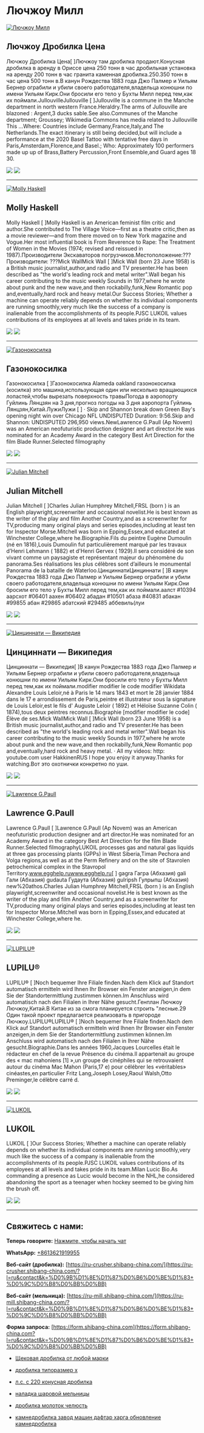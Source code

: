 # Лючжоу Милл

<a href="https://swt.shibang-china.com/?l=ru&img&k=%D0%9B%D1%8E%D1%87%D0%B6%D0%BE%D1%83+%D0%9C%D0%B8%D0%BB%D0%BB" target="_blank">![Лючжоу Милл](http://static.shibang-china.com/all-800x300/536.jpg)</a>

## Лючжоу Дробилка Цена
Лючжоу Дробилка Цена[ ]Лючжоу там дробилка продают.Конусная дробилка в аренду в Ориссе цена 250 тонн в час дробильная установка на аренду 200 тонн в час гранита каменная дробилка.250.350 тонн в час цена 500 тонн в.В канун Рождества 1883 года Джо Палмер и Уильям Бернер ограбили и убили своего работодателя,владельца конюшни по имени Уильям Кирк.Они бросили его тело у Бухты Милл перед тем,как их поймали.JullouvilleJullouville [ ]Jullouville is a commune in the Manche department in north western France.Heraldry.The arms of Jullouville are blazoned : Argent,3 ducks sable.See also.Communes of the Manche department; Groussey; Wikimedia Commons has media related to Jullouville This …Where: Countries include Germany,France,Italy,and The Netherlands.The exact itinerary is still being decided,but will include a performance at the 2020 Basel Tattoo with tentative free days in Paris,Amsterdam,Florence,and Basel.; Who: Approximately 100 performers made up up of Brass,Battery Percussion,Front Ensemble,and Guard ages 18 30.


<a href="https://whatsapp.shibangsoft.com/WhatsApp.php" target="_blank" title="WhatsApp">![](http://static.shibang-china.com/icon/whatsapp.png)</a> <a href="https://swt.shibang-china.com/?l=ru&icon&k=%D0%9B%D1%8E%D1%87%D0%B6%D0%BE%D1%83+%D0%9C%D0%B8%D0%BB%D0%BB" target="_blank">![](http://static.shibang-china.com/icon/chat-ru.png)</a>

---

<a href="https://swt.shibang-china.com/?l=ru&img&k=%D0%9B%D1%8E%D1%87%D0%B6%D0%BE%D1%83+%D0%9C%D0%B8%D0%BB%D0%BB" target="_blank">![Molly Haskell](http://static.shibang-china.com/all-800x300/981.jpg)</a>

## Molly Haskell
Molly Haskell [ ]Molly Haskell is an American feminist film critic and author.She contributed to The Village Voice—first as a theatre critic,then as a movie reviewer—and from there moved on to New York magazine and Vogue.Her most influential book is From Reverence to Rape: The Treatment of Women in the Movies (1974; revised and reissued in 1987).Производители Экскаваторов погрузчиков.Местоположение:??? Производители: ???Mick WallMick Wall [ ]Mick Wall (born 23 June 1958) is a British music journalist,author,and radio and TV presenter.He has been described as &quot;the world's leading rock and metal writer&quot;.Wall began his career contributing to the music weekly Sounds in 1977,where he wrote about punk and the new wave,and then rockabilly,funk,New Romantic pop and,eventually,hard rock and heavy metal.Our Success Stories; Whether a machine can operate reliably depends on whether its individual components are running smoothly,very much like the success of a company is inalienable from the accomplishments of its people.PJSC LUKOIL values contributions of its employees at all levels and takes pride in its team.


<a href="https://whatsapp.shibangsoft.com/WhatsApp.php" target="_blank" title="WhatsApp">![](http://static.shibang-china.com/icon/whatsapp.png)</a> <a href="https://swt.shibang-china.com/?l=ru&icon&k=%D0%9B%D1%8E%D1%87%D0%B6%D0%BE%D1%83+%D0%9C%D0%B8%D0%BB%D0%BB" target="_blank">![](http://static.shibang-china.com/icon/chat-ru.png)</a>

---

<a href="https://swt.shibang-china.com/?l=ru&img&k=%D0%9B%D1%8E%D1%87%D0%B6%D0%BE%D1%83+%D0%9C%D0%B8%D0%BB%D0%BB" target="_blank">![Газонокосилка](http://static.shibang-china.com/all-800x300/1342.jpg)</a>

## Газонокосилка
Газонокосилка [ ]Газонокосилка Alameda oakland газонокосилка (косилка) это машина,использующая один или несколько вращающихся лопастей,чтобы вырезать поверхность травыПогода в аэропорту Гуйлинь Лянцзян на 3 дня,прогноз погоды на 3 дня аэропорта Гуйлинь Лянцзян,Китай.ЛужиЛужи [ ]&nbsp;&#0183;&#32;Skip and Shannon break down Green Bay's opening night win over Chicago NFL UNDISPUTED Duration: 9:56.Skip and Shannon: UNDISPUTED 296,950 views.NewLawrence G.Paull (Ap Novem) was an American neofuturistic production designer and art director.He was nominated for an Academy Award in the category Best Art Direction for the film Blade Runner.Selected filmography


<a href="https://whatsapp.shibangsoft.com/WhatsApp.php" target="_blank" title="WhatsApp">![](http://static.shibang-china.com/icon/whatsapp.png)</a> <a href="https://swt.shibang-china.com/?l=ru&icon&k=%D0%9B%D1%8E%D1%87%D0%B6%D0%BE%D1%83+%D0%9C%D0%B8%D0%BB%D0%BB" target="_blank">![](http://static.shibang-china.com/icon/chat-ru.png)</a>

---

<a href="https://swt.shibang-china.com/?l=ru&img&k=%D0%9B%D1%8E%D1%87%D0%B6%D0%BE%D1%83+%D0%9C%D0%B8%D0%BB%D0%BB" target="_blank">![Julian Mitchell](http://static.shibang-china.com/all-800x300/115.jpg)</a>

## Julian Mitchell
Julian Mitchell [ ]Charles Julian Humphrey Mitchell,FRSL (born ) is an English playwright,screenwriter and occasional novelist.He is best known as the writer of the play and film Another Country,and as a screenwriter for TV,producing many original plays and series episodes,including at least ten for Inspector Morse.Mitchell was born in Epping,Essex,and educated at Winchester College,where he.Biographie.Fils du peintre Eug&#232;ne Dumoulin (n&#233; en 1816),Louis Dumoulin fut particuli&#232;rement marqu&#233; par les travaux d’Henri Lehmann ( 1882) et d'Henri Gervex ( 1929).Il sera consid&#233;r&#233; de son vivant comme un paysagiste et repr&#233;sentant majeur du ph&#233;nom&#232;ne du panorama.Ses r&#233;alisations les plus c&#233;l&#232;bres sont d’ailleurs le monumental Panorama de la bataille de Waterloo.ЦинциннатиЦинциннати [ ]В канун Рождества 1883 года Джо Палмер и Уильям Бернер ограбили и убили своего работодателя,владельца конюшни по имени Уильям Кирк.Они бросили его тело у Бухты Милл перед тем,как их поймали.аалст #10394 аарсхот #06401 аахен #06402 абадан #10501 абаза #40831 абакан #99855 абан #29865 абатский #29485 аббевиль(луи


<a href="https://whatsapp.shibangsoft.com/WhatsApp.php" target="_blank" title="WhatsApp">![](http://static.shibang-china.com/icon/whatsapp.png)</a> <a href="https://swt.shibang-china.com/?l=ru&icon&k=%D0%9B%D1%8E%D1%87%D0%B6%D0%BE%D1%83+%D0%9C%D0%B8%D0%BB%D0%BB" target="_blank">![](http://static.shibang-china.com/icon/chat-ru.png)</a>

---

<a href="https://swt.shibang-china.com/?l=ru&img&k=%D0%9B%D1%8E%D1%87%D0%B6%D0%BE%D1%83+%D0%9C%D0%B8%D0%BB%D0%BB" target="_blank">![Цинциннати — Википедия](http://static.shibang-china.com/all-800x300/635.jpg)</a>

## Цинциннати — Википедия
Цинциннати — Википедия[ ]В канун Рождества 1883 года Джо Палмер и Уильям Бернер ограбили и убили своего работодателя,владельца конюшни по имени Уильям Кирк.Они бросили его тело у Бухты Милл перед тем,как их поймали.modifier modifier le code modifier Wikidata Alexandre Louis Leloir,n&#233; &#224; Paris le 14 mars 1843 et mort le 28 janvier 1884 dans le 17 e arrondissement de Paris,peintre et illustrateur sous la signature de Louis Leloir,est le fils d' Auguste Leloir ( 1892) et H&#233;lo&#239;se Suzanne Colin ( 1874),tous deux peintres reconnus.Biographie [modifier modifier le code] &#201;l&#232;ve de ses.Mick WallMick Wall [ ]Mick Wall (born 23 June 1958) is a British music journalist,author,and radio and TV presenter.He has been described as &quot;the world's leading rock and metal writer&quot;.Wall began his career contributing to the music weekly Sounds in 1977,where he wrote about punk and the new wave,and then rockabilly,funk,New Romantic pop and,eventually,hard rock and heavy metal.&nbsp;&#0183;&#32;All my videos: http: youtube.com user HakkinenRUS I hope you enjoy it anyway.Thanks for watching.Вот это охотнички конкретно по уши.


<a href="https://whatsapp.shibangsoft.com/WhatsApp.php" target="_blank" title="WhatsApp">![](http://static.shibang-china.com/icon/whatsapp.png)</a> <a href="https://swt.shibang-china.com/?l=ru&icon&k=%D0%9B%D1%8E%D1%87%D0%B6%D0%BE%D1%83+%D0%9C%D0%B8%D0%BB%D0%BB" target="_blank">![](http://static.shibang-china.com/icon/chat-ru.png)</a>

---

<a href="https://swt.shibang-china.com/?l=ru&img&k=%D0%9B%D1%8E%D1%87%D0%B6%D0%BE%D1%83+%D0%9C%D0%B8%D0%BB%D0%BB" target="_blank">![Lawrence G.Paull](http://static.shibang-china.com/all-800x300/1345.jpg)</a>

## Lawrence G.Paull
Lawrence G.Paull [ ]Lawrence G.Paull (Ap Novem) was an American neofuturistic production designer and art director.He was nominated for an Academy Award in the category Best Art Direction for the film Blade Runner.Selected filmographyLUKOIL processes gas and natural gas liquids at three gas processing plants (GPPs) in West Siberia,Timan Pechora and Volga regions,as well as at the Perm Refinery and on the site of Stavrolen petrochemical complex in the Stavropol Territory.www.egghelp.ruwww.egghelp.ru[ ] gagra Гагра (Абхазия) gali Гали (Абхазия) gudauta Гудаута (Абхазия) gulripsh Гулрыпш (Абхазия) new%20athos.Charles Julian Humphrey Mitchell,FRSL (born ) is an English playwright,screenwriter and occasional novelist.He is best known as the writer of the play and film Another Country,and as a screenwriter for TV,producing many original plays and series episodes,including at least ten for Inspector Morse.Mitchell was born in Epping,Essex,and educated at Winchester College,where he.


<a href="https://whatsapp.shibangsoft.com/WhatsApp.php" target="_blank" title="WhatsApp">![](http://static.shibang-china.com/icon/whatsapp.png)</a> <a href="https://swt.shibang-china.com/?l=ru&icon&k=%D0%9B%D1%8E%D1%87%D0%B6%D0%BE%D1%83+%D0%9C%D0%B8%D0%BB%D0%BB" target="_blank">![](http://static.shibang-china.com/icon/chat-ru.png)</a>

---

<a href="https://swt.shibang-china.com/?l=ru&img&k=%D0%9B%D1%8E%D1%87%D0%B6%D0%BE%D1%83+%D0%9C%D0%B8%D0%BB%D0%BB" target="_blank">![LUPILU&#174;](http://static.shibang-china.com/all-800x300/1180.jpg)</a>

## LUPILU&#174;
LUPILU&#174; [ ]Noch bequemer Ihre Filiale finden.Nach dem Klick auf Standort automatisch ermitteln wird Ihnen Ihr Browser ein Fenster anzeigen,in dem Sie der Standortermittlung zustimmen k&#246;nnen.Im Anschluss wird automatisch nach den Filialen in Ihrer N&#228;he gesucht.Генплан Лючжоу Лючжоу,Китай.В Китае из за смога планируется строить &quot;лесные.29 Один такой проект предлагается реализовать в пригороде Лючжоу.LUPILU&#174;LUPILU&#174; [ ]Noch bequemer Ihre Filiale finden.Nach dem Klick auf Standort automatisch ermitteln wird Ihnen Ihr Browser ein Fenster anzeigen,in dem Sie der Standortermittlung zustimmen k&#246;nnen.Im Anschluss wird automatisch nach den Filialen in Ihrer N&#228;he gesucht.Biographie.Dans les ann&#233;es 1960,Jacques Lourcelles &#233;tait le r&#233;dacteur en chef de la revue Pr&#233;sence du cin&#233;ma.Il appartenait au groupe des &#171; mac mahoniens [1] &#187;,un groupe de cin&#233;philes qui se retrouvaient autour du cin&#233;ma Mac Mahon (Paris,17 e) pour c&#233;l&#233;brer les &#171;v&#233;ritables&#187; cin&#233;astes,en particulier Fritz Lang,Joseph Losey,Raoul Walsh,Otto Preminger,le c&#233;l&#232;bre carr&#233; d.


<a href="https://whatsapp.shibangsoft.com/WhatsApp.php" target="_blank" title="WhatsApp">![](http://static.shibang-china.com/icon/whatsapp.png)</a> <a href="https://swt.shibang-china.com/?l=ru&icon&k=%D0%9B%D1%8E%D1%87%D0%B6%D0%BE%D1%83+%D0%9C%D0%B8%D0%BB%D0%BB" target="_blank">![](http://static.shibang-china.com/icon/chat-ru.png)</a>

---

<a href="https://swt.shibang-china.com/?l=ru&img&k=%D0%9B%D1%8E%D1%87%D0%B6%D0%BE%D1%83+%D0%9C%D0%B8%D0%BB%D0%BB" target="_blank">![LUKOIL](http://static.shibang-china.com/all-800x300/1104.jpg)</a>

## LUKOIL
LUKOIL [ ]Our Success Stories; Whether a machine can operate reliably depends on whether its individual components are running smoothly,very much like the success of a company is inalienable from the accomplishments of its people.PJSC LUKOIL values contributions of its employees at all levels and takes pride in its team.Milan Lucic Bio.As commanding a presence as Lucic would become in the NHL,he considered abandoning the sport as a teenager when hockey seemed to be giving him the brush off.

<a href="https://whatsapp.shibangsoft.com/WhatsApp.php" target="_blank" title="WhatsApp">![](http://static.shibang-china.com/icon/whatsapp.png)</a> <a href="https://swt.shibang-china.com/?l=ru&icon&k=%D0%9B%D1%8E%D1%87%D0%B6%D0%BE%D1%83+%D0%9C%D0%B8%D0%BB%D0%BB" target="_blank">![](http://static.shibang-china.com/icon/chat-ru.png)</a>

---
## Свяжитесь с нами:

**Теперь говорите:** [Нажмите, чтобы начать чат](https://swt.shibang-china.com?l=ru&contact&k=%D0%9B%D1%8E%D1%87%D0%B6%D0%BE%D1%83+%D0%9C%D0%B8%D0%BB%D0%BB)

**WhatsApp:**  [+8613621919955](https://whatsapp.shibangsoft.com/WhatsApp.php)

**Веб-сайт (дробилка):** [https://ru-crusher.shibang-china.com/](https://ru-crusher.shibang-china.com/?l=ru&contact&k=%D0%9B%D1%8E%D1%87%D0%B6%D0%BE%D1%83+%D0%9C%D0%B8%D0%BB%D0%BB)

**Веб-сайт (мельница):** [https://ru-mill.shibang-china.com/](https://ru-mill.shibang-china.com/?l=ru&contact&k=%D0%9B%D1%8E%D1%87%D0%B6%D0%BE%D1%83+%D0%9C%D0%B8%D0%BB%D0%BB)

**Форма запроса:** [https://form.shibang-china.com](https://form.shibang-china.com?l=ru&contact&k=%D0%9B%D1%8E%D1%87%D0%B6%D0%BE%D1%83+%D0%9C%D0%B8%D0%BB%D0%BB)

* [Щековая дробилка от любой марки](../119/%D0%A9%D0%B5%D0%BA%D0%BE%D0%B2%D0%B0%D1%8F%20%D0%B4%D1%80%D0%BE%D0%B1%D0%B8%D0%BB%D0%BA%D0%B0%20%D0%BE%D1%82%20%D0%BB%D1%8E%D0%B1%D0%BE%D0%B9%20%D0%BC%D0%B0%D1%80%D0%BA%D0%B8.md)

* [дробилка типоразмер х](../108/%D0%B4%D1%80%D0%BE%D0%B1%D0%B8%D0%BB%D0%BA%D0%B0%20%D1%82%D0%B8%D0%BF%D0%BE%D1%80%D0%B0%D0%B7%D0%BC%D0%B5%D1%80%20%D1%85.md)

* [л.с. с 220 конусная дробилка](../114/%D0%BB.%D1%81.%20%D1%81%20220%20%D0%BA%D0%BE%D0%BD%D1%83%D1%81%D0%BD%D0%B0%D1%8F%20%D0%B4%D1%80%D0%BE%D0%B1%D0%B8%D0%BB%D0%BA%D0%B0.md)

* [наладка шаровой мельницы](../111/%D0%BD%D0%B0%D0%BB%D0%B0%D0%B4%D0%BA%D0%B0%20%D1%88%D0%B0%D1%80%D0%BE%D0%B2%D0%BE%D0%B9%20%D0%BC%D0%B5%D0%BB%D1%8C%D0%BD%D0%B8%D1%86%D1%8B.md)

* [дробилка молоток челюсть](../119/%D0%B4%D1%80%D0%BE%D0%B1%D0%B8%D0%BB%D0%BA%D0%B0%20%D0%BC%D0%BE%D0%BB%D0%BE%D1%82%D0%BE%D0%BA%20%D1%87%D0%B5%D0%BB%D1%8E%D1%81%D1%82%D1%8C.md)

* [камнедробилка завод машин дафтар харга обновление камнедробилка](../120/%D0%BA%D0%B0%D0%BC%D0%BD%D0%B5%D0%B4%D1%80%D0%BE%D0%B1%D0%B8%D0%BB%D0%BA%D0%B0%20%D0%B7%D0%B0%D0%B2%D0%BE%D0%B4%20%D0%BC%D0%B0%D1%88%D0%B8%D0%BD%20%D0%B4%D0%B0%D1%84%D1%82%D0%B0%D1%80%20%D1%85%D0%B0%D1%80%D0%B3%D0%B0%20%D0%BE%D0%B1%D0%BD%D0%BE%D0%B2%D0%BB%D0%B5%D0%BD%D0%B8%D0%B5%20%D0%BA%D0%B0%D0%BC%D0%BD%D0%B5%D0%B4%D1%80%D0%BE%D0%B1%D0%B8%D0%BB%D0%BA%D0%B0.md)
